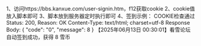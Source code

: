 1、访问https://bbs.kanxue.com/user-signin.htm，f12获取cookie
2、cookie值放入脚本即可
3、脚本放到服务器定时执行即可
4、签到示例：
  COOKIE检查通过
  Status: 200, Reason: OK
  Content-Type: text/html; charset=utf-8
  Response Body: {
      "code": "0",
      "message": 8
  }
  【2025年06月13日 00:30:01】看雪论坛自动签到成功，获得 8 雪币
